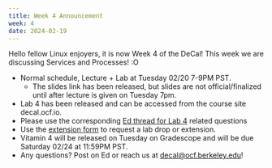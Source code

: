 ```yaml
---
title: Week 4 Announcement
week: 4
date: 2024-02-19
---
```


Hello fellow Linux enjoyers, it is now Week 4 of the DeCal! This week we are discussing Services and Processes! :O

- Normal schedule, Lecture + Lab at Tuesday 02/20 7-9PM PST.
    - The slides link has been released, but slides are not official/finalized until after lecture is given on Tuesday 7pm.
- Lab 4 has been released and can be accessed from the course site decal.ocf.io.
- Please use the corresponding [Ed thread for Lab 4](https://edstem.org/us/courses/54016/discussion/4390670) related questions
- Use the [extension form](https://forms.gle/GDDa5ixTnYQxG5zU9) to request a lab drop or extension.
- Vitamin 4 will be released on Tuesday on Gradescope and will be due Saturday 02/24 at 11:59PM PST.
- Any questions? Post on Ed or reach us at decal@ocf.berkeley.edu!
